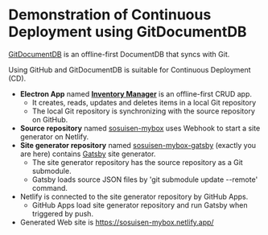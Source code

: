 # Demonstration of Continuous Deployment using GitDocumentDB

[GitDocumentDB](https://github.com/sosuisen/git-documentdb) is an offline-first DocumentDB that syncs with Git. 

Using GitHub and GitDocumentDB is suitable for Continuous Deployment (CD). 

- **Electron App** named **[Inventory Manager](https://github.com/sosuisen/inventory-manager)** is an offline-first CRUD app.
  - It creates, reads, updates and deletes items in a local Git repository
  - The local Git repository is synchronizing with the source repository on GitHub.
- **Source repository** named [sosuisen-mybox](https://github.com/sosuisen/sosuisen-mybox) uses Webhook to start a site generator on Netlify.
- **Site generator repository** named [sosuisen-mybox-gatsby](https://github.com/sosuisen/sosuisen-mybox-gatsby) (exactly you are here) contains [Gatsby](https://www.gatsbyjs.com/) site generator.
  - The site generator repository has the source repository as a Git submodule.
  - Gatsby loads source JSON files by 'git submodule update --remote' command.
- Netlify is connected to the site generator repository by GitHub Apps.
  - GitHub Apps load site generator repository and run Gatsby when triggered by push.
- Generated Web site is https://sosuisen-mybox.netlify.app/
